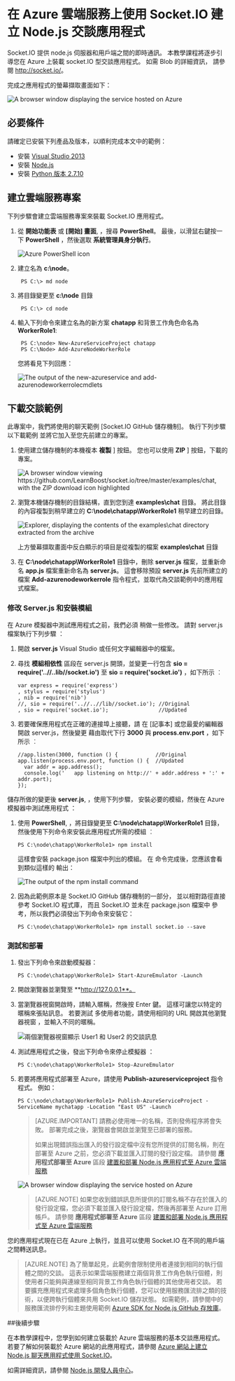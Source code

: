 <properties 
    pageTitle="使用 Socket.io 的 Node.js 應用程式 | Microsoft Azure" 
    description="學習如何在裝載於 Azure 的 node.js 應用程式中使用 socket.io。" 
    services="cloud-services" 
    documentationCenter="nodejs" 
    authors="TomArcher" 
    manager="wpickett" 
    editor=""/>

<tags 
    ms.service="cloud-services" 
    ms.workload="tbd" 
    ms.tgt_pltfrm="na" 
    ms.devlang="nodejs" 
    ms.topic="article" 
    ms.date="09/01/2015" 
    ms.author="tarcher"/>





# 在 Azure 雲端服務上使用 Socket.IO 建立 Node.js 交談應用程式

Socket.IO 提供 node.js
伺服器和用戶端之間的即時通訊。 本教學課程將逐步引導您在 Azure 上裝載
socket.IO 型交談應用程式。 如需 Blob 的詳細資訊，
請參閱 <a href="http://socket.io/">http://socket.io/</a>。

完成之應用程式的螢幕擷取畫面如下：

![A browser window displaying the service hosted on Azure][completed-app]  

## 必要條件

請確定已安裝下列產品及版本，以順利完成本文中的範例：

* 安裝 [Visual Studio 2013](https://www.visualstudio.com/en-us/downloads/download-visual-studio-vs.aspx)
* 安裝 [Node.js](https://nodejs.org/download/)
* 安裝 [Python 版本 2.7.10](https://www.python.org/)

## 建立雲端服務專案

下列步驟會建立雲端服務專案來裝載 Socket.IO 應用程式。

1. 從 **開始功能表** 或 **[開始] 畫面**, ，搜尋 **PowerShell**。 最後，以滑鼠右鍵按一下 **PowerShell** ，然後選取 **系統管理員身分執行**。

    ![Azure PowerShell icon][powershell-menu]

2. 建立名為 **c:\\node**。 
 
        PS C:\> md node

3. 將目錄變更至 **c:\\node** 目錄
 
        PS C:\> cd node

4. 輸入下列命令來建立名為的新方案 **chatapp** 和背景工作角色命名為 **WorkerRole1**:

        PS C:\node> New-AzureServiceProject chatapp
        PS C:\Node> Add-AzureNodeWorkerRole

    您將看見下列回應：

    ![The output of the new-azureservice and add-azurenodeworkerrolecmdlets](./media/cloud-services-nodejs-chat-app-socketio/socketio-1.png)

## 下載交談範例

此專案中，我們將使用的聊天範例 [Socket.IO
GitHub 儲存機制]。 執行下列步驟以下載範例
並將它加入至您先前建立的專案。

1.  使用建立儲存機制的本機複本 **複製** ] 按鈕。 您也可以使用 **ZIP** ] 按鈕，下載的專案。

    ![A browser window viewing https://github.com/LearnBoost/socket.io/tree/master/examples/chat, with the ZIP download icon highlighted][chat-example-view]

3.  瀏覽本機儲存機制的目錄結構，直到您到達 **examples\\chat**
    目錄。 將此目錄的內容複製到稍早建立的
    **C:\\node\\chatapp\\WorkerRole1** 稍早建立的目錄。

    ![Explorer, displaying the contents of the examples\\chat directory extracted from the archive][chat-contents]

    上方螢幕擷取畫面中反白顯示的項目是從複製的檔案 **examples\\chat** 目錄

4.  在 **C:\\node\\chatapp\\WorkerRole1** 目錄中，刪除 **server.js** 檔案，並重新命名 **app.js** 檔案重新命名為 **server.js**。 這會移除預設 **server.js** 先前所建立的檔案 **Add-azurenodeworkerrole** 指令程式，並取代為交談範例中的應用程式檔案。

### 修改 Server.js 和安裝模組

在 Azure 模擬器中測試應用程式之前，我們必須
稍做一些修改。 請對 server.js 檔案執行下列步驟
：

1.  開啟 **server.js** Visual Studio 或任何文字編輯器中的檔案。

2.  尋找 **模組相依性** 區段在 server.js 開頭，並變更一行包含 **sio = require('..//..lib//socket.io')** 至 **sio = require('socket.io')** ，如下所示 ︰

        var express = require('express')
        , stylus = require('stylus')
        , nib = require('nib')
        //, sio = require('..//..//lib//socket.io'); //Original
        , sio = require('socket.io');                //Updated

3.  若要確保應用程式在正確的連接埠上接聽，請
    在 [記事本] 或您最愛的編輯器開啟 server.js，然後變更
    藉由取代下行 **3000** 與 **process.env.port** ，如下所示 ︰

        //app.listen(3000, function () {            //Original
        app.listen(process.env.port, function () {  //Updated
          var addr = app.address();
          console.log('   app listening on http://' + addr.address + ':' + addr.port);
        });

儲存所做的變更後 **server.js**, ，使用下列步驟，
安裝必要的模組，然後在 Azure 模擬器中測試應用程式
：

1.  使用 **PowerShell**, ，將目錄變更至 **C:\\node\\chatapp\\WorkerRole1** 目錄，然後使用下列命令來安裝此應用程式所需的模組 ︰

        PS C:\node\chatapp\WorkerRole1> npm install

    這樣會安裝 package.json 檔案中列出的模組。 在
    命令完成後，您應該會看到類似這樣的
    輸出：

    ![The output of the npm install command][The-output-of-the-npm-install-command]

4.  因為此範例原本是 Socket.IO GitHub 儲存機制的一部分，
    並以相對路徑直接參考 Socket.IO 程式庫，
    而且 Socket.IO 並未在 package.json 檔案中
    參考，所以我們必須發出下列命令來安裝它：

        PS C:\node\chatapp\WorkerRole1> npm install socket.io --save

### 測試和部署

1.  發出下列命令來啟動模擬器：

        PS C:\node\chatapp\WorkerRole1> Start-AzureEmulator -Launch

2.  開啟瀏覽器並瀏覽至 **http://127.0.0.1**。

3.  當瀏覽器視窗開啟時，請輸入暱稱，然後按 Enter 鍵。
    這樣可讓您以特定的暱稱來張貼訊息。 若要測試
    多使用者功能，請使用相同的 URL 開啟其他瀏覽器視窗
    ，並輸入不同的暱稱。

    ![兩個瀏覽器視窗顯示 User1 和 User2 的交談訊息](./media/cloud-services-nodejs-chat-app-socketio/socketio-8.png)

3.  測試應用程式之後，發出下列命令來停止模擬器
    ：

        PS C:\node\chatapp\WorkerRole1> Stop-AzureEmulator

4.  若要將應用程式部署至 Azure，請使用
    **Publish-azureserviceproject** 指令程式。 例如：

        PS C:\node\chatapp\WorkerRole1> Publish-AzureServiceProject -ServiceName mychatapp -Location "East US" -Launch

    > [AZURE.IMPORTANT] 請務必使用唯一的名稱，否則發佈程序將會失敗。 部署完成之後，瀏覽器會開啟並瀏覽至已部署的服務。
    > 
    > 如果出現錯誤指出匯入的發行設定檔中沒有您所提供的訂閱名稱，則在部署至 Azure 之前，您必須下載並匯入訂閱的發行設定檔。 請參閱 **應用程式部署至 Azure** 區段 [建置和部署 Node.js 應用程式至 Azure 雲端服務](https://www.windowsazure.com/develop/nodejs/tutorials/getting-started/)

    ![A browser window displaying the service hosted on Azure][completed-app]

    > [AZURE.NOTE] 如果您收到錯誤訊息所提供的訂閱名稱不存在於匯入的發行設定檔，您必須下載並匯入發行設定檔，然後再部署至 Azure 訂用帳戶。 請參閱 **應用程式部署至 Azure** 區段 [建置和部署 Node.js 應用程式至 Azure 雲端服務](https://www.windowsazure.com/develop/nodejs/tutorials/getting-started/)

您的應用程式現在已在 Azure 上執行，並且可以使用
Socket.IO 在不同的用戶端之間轉送訊息。

> [AZURE.NOTE] 為了簡單起見，此範例會限制使用者連接到相同的執行個體之間的交談。 這表示如果雲端服務建立兩個背景工作角色執行個體，則使用者只能夠與連線至相同背景工作角色執行個體的其他使用者交談。 若要擴充應用程式來處理多個角色執行個體，您可以使用服務匯流排之類的技術，以便跨執行個體來共用 Socket.IO 儲存狀態。 如需範例，請參閱中的服務匯流排佇列和主題使用範例 [Azure SDK for Node.js GitHub 存放庫](https://github.com/WindowsAzure/azure-sdk-for-node)。

##後續步驟

在本教學課程中，您學到如何建立裝載於 Azure 雲端服務的基本交談應用程式。 若要了解如何裝載於 Azure 網站的此應用程式，請參閱 [Azure 網站上建立 Node.js 聊天應用程式使用 Socket.IO][chatwebsite]。

如需詳細資訊，請參閱 [Node.js 開發人員中心](/develop/nodejs/)。

  [chatwebsite]: /develop/nodejs/tutorials/website-using-socketio/

  [Azure SLA]: http://www.windowsazure.com/support/sla/
  [Azure SDK for Node.js GitHub repository]: https://github.com/WindowsAzure/azure-sdk-for-node
  [completed-app]: ./media/cloud-services-nodejs-chat-app-socketio/socketio-10.png
  [Azure SDK for Node.js]: https://www.windowsazure.com/develop/nodejs/
  [Node.js Web Application]: https://www.windowsazure.com/develop/nodejs/tutorials/getting-started/
  [Socket.IO GitHub repository]: https://github.com/LearnBoost/socket.io/tree/0.9.14
  [Azure Considerations]: #windowsazureconsiderations
  [Hosting the Chat Example in a Worker Role]: #hostingthechatexampleinawebrole
  [Summary and Next Steps]: #summary
  [powershell-menu]: ./media/cloud-services-nodejs-chat-app-socketio/azure-powershell-start.png

  [chat example]: https://github.com/LearnBoost/socket.io/tree/master/examples/chat
  [chat-example-view]: ./media/cloud-services-nodejs-chat-app-socketio/socketio-22.png
  
  
  [chat-contents]: ./media/cloud-services-nodejs-chat-app-socketio/socketio-5.png
  [The-output-of-the-npm-install-command]: ./media/cloud-services-nodejs-chat-app-socketio/socketio-7.png
  [The output of the Publish-AzureService command]: ./media/cloud-services-nodejs-chat-app-socketio/socketio-9.png
  
 


